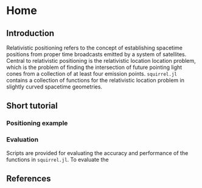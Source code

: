 # Home

## Introduction

Relativistic positioning refers to the concept of establishing spacetime
positions from proper time broadcasts emitted by a system of satellites.
Central to relativistic positioning is the relativistic location
location problem, which is the problem of finding the intersection of
future pointing light cones from a collection of at least four emission
points. `squirrel.jl` contains a collection of functions for the
relativistic location problem in slightly curved spacetime geometries.

## Short tutorial

### Positioning example



### Evaluation

Scripts are provided for evaluating the accuracy and performance of the
functions in `squirrel.jl`. To evaluate the  

## References


